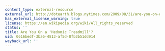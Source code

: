 ```yaml
---
content_type: external-resource
external_url: http://dotearth.blogs.nytimes.com/2009/08/31/are-you-on-a-hedonic-treadmill/
has_external_license_warning: true
license: https://en.wikipedia.org/wiki/All_rights_reserved
status: ''
title: Are You On a 'Hedonic Treadmill'?
uid: 0616bedf-3ba6-4813-af5d-8fb3b51dd914
wayback_url: ''
---
```

